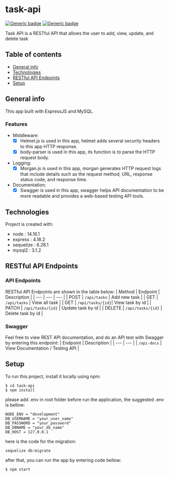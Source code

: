 # task-api
[![Generic badge](https://img.shields.io/badge/npm-v14.16.1-blue.svg)](https://shields.io/) [![Generic badge](https://img.shields.io/badge/node-6.14.12-green.svg)](https://shields.io/)

Task API is a RESTful API that allows the user to add, view, update, and delete task

## Table of contents
* [General info](#general-info)
* [Technologies](#technologies)
* [RESTful API Endpoints](#restful-api-endpoints)
* [Setup](#setup)

## General info
This app built with ExpressJS and MySQL.

### Features
* Middleware:
  - [x]  Helmet.js is used in this app, helmet adds several security headers to this app HTTP response.
  - [x]  body-parser is used in this app, its function is to parse the HTTP request body.
 
* Logging:
  - [x]  Morgan.js is used in this app, morgan generates HTTP request logs that include details such as the request method, URL, response status code, and response time.

* Documentation:
  - [x]  Swagger is used in this app, swagger helps API documentation to be more readable and provides a web-based testing API tools.

## Technologies
Project is created with:
* node : 14.16.1
* express : 4.18.2
* sequelize : 6.28.1
* mysql2 : 3.1.2

## RESTful API Endpoints
### API Endpoints
RESTful API Endpoints are shown in the table below:
| Method | Endpoint | Description |
| --- | --- | --- | 
| POST | `/api/tasks` | Add new task | 
| GET | `/api/tasks` | View all task |
| GET | `/api/tasks/{id}`| View task by id |
| PATCH | `/api/tasks/{id}` | Update task by id |
| DELETE | `/api/tasks/{id}` | Delete task by id |


### Swagger 
Feel free to view REST API documentation, and do an API test with Swagger by entering this endpoint:
| Endpoint | Description |
| --- | --- | 
| `/api-docs` | View Documentation / Testing API | 

## Setup
To run this project, install it locally using npm:
```
$ cd task-api
$ npm install
```
please add .env in root folder before run the application, the suggested .env is bellow:
```
NODE_ENV = "development"
DB_USERNAME = "your_user_name"
DB_PASSWORD = "your_password"
DB_DBNAME = "your_db_name"
DB_HOST = 127.0.0.1
```
here is the code for the migration:
```
sequelize db:migrate
```
after that, you can run the app by entering code bellow:
```
$ npm start
```
